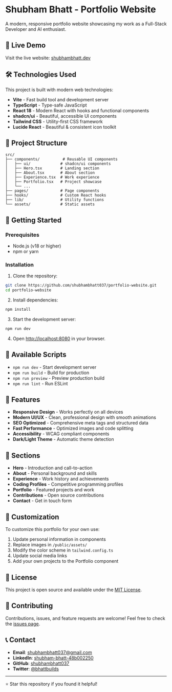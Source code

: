 # Shubham Bhatt - Portfolio Website

A modern, responsive portfolio website showcasing my work as a Full-Stack Developer and AI enthusiast.

## 🚀 Live Demo

Visit the live website: [shubhambhatt.dev](https://shubhambhatt.dev)

## 🛠️ Technologies Used

This project is built with modern web technologies:

- **Vite** - Fast build tool and development server
- **TypeScript** - Type-safe JavaScript
- **React 18** - Modern React with hooks and functional components
- **shadcn/ui** - Beautiful, accessible UI components
- **Tailwind CSS** - Utility-first CSS framework
- **Lucide React** - Beautiful & consistent icon toolkit

## 📁 Project Structure

```
src/
├── components/          # Reusable UI components
│   ├── ui/             # shadcn/ui components
│   ├── Hero.tsx        # Landing section
│   ├── About.tsx       # About section
│   ├── Experience.tsx  # Work experience
│   ├── Portfolio.tsx   # Project showcase
│   └── ...
├── pages/              # Page components
├── hooks/              # Custom React hooks
├── lib/                # Utility functions
└── assets/             # Static assets
```

## 🚀 Getting Started

### Prerequisites

- Node.js (v18 or higher)
- npm or yarn

### Installation

1. Clone the repository:
```bash
git clone https://github.com/shubhambhatt037/portfolio-website.git
cd portfolio-website
```

2. Install dependencies:
```bash
npm install
```

3. Start the development server:
```bash
npm run dev
```

4. Open [http://localhost:8080](http://localhost:8080) in your browser.

## 📝 Available Scripts

- `npm run dev` - Start development server
- `npm run build` - Build for production
- `npm run preview` - Preview production build
- `npm run lint` - Run ESLint

## 🎨 Features

- **Responsive Design** - Works perfectly on all devices
- **Modern UI/UX** - Clean, professional design with smooth animations
- **SEO Optimized** - Comprehensive meta tags and structured data
- **Fast Performance** - Optimized images and code splitting
- **Accessibility** - WCAG compliant components
- **Dark/Light Theme** - Automatic theme detection

## 📱 Sections

- **Hero** - Introduction and call-to-action
- **About** - Personal background and skills
- **Experience** - Work history and achievements
- **Coding Profiles** - Competitive programming profiles
- **Portfolio** - Featured projects and work
- **Contributions** - Open source contributions
- **Contact** - Get in touch form

## 🔧 Customization

To customize this portfolio for your own use:

1. Update personal information in components
2. Replace images in `/public/assets/`
3. Modify the color scheme in `tailwind.config.ts`
4. Update social media links
5. Add your own projects to the Portfolio component

## 📄 License

This project is open source and available under the [MIT License](LICENSE).

## 🤝 Contributing

Contributions, issues, and feature requests are welcome! Feel free to check the [issues page](https://github.com/shubhambhatt037/portfolio-website/issues).

## 📞 Contact

- **Email**: [shubhambhatt037@gmail.com](mailto:shubhambhatt037@gmail.com)
- **LinkedIn**: [shubham-bhatt-48b002250](https://linkedin.com/in/shubham-bhatt-48b002250)
- **GitHub**: [shubhambhatt037](https://github.com/shubhambhatt037)
- **Twitter**: [@bhattbuilds](https://twitter.com/bhattbuilds)

---

⭐ Star this repository if you found it helpful!
